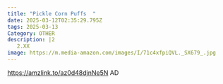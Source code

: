 ```yaml
---
title: "Pickle Corn Puffs  "
date: 2025-03-12T02:35:29.795Z
tags: 2025-03-13
Category: OTHER
description: |2
   2.XX
image: https://m.media-amazon.com/images/I/71c4xfpiQVL._SX679_.jpg
---
```

https://amzlink.to/az0d48djnNe5N     AD